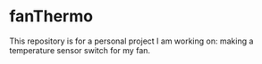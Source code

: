 # fanThermo
This repository is for a personal project I am working on: making a temperature sensor switch for my fan.
